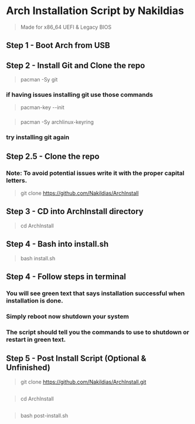# Arch Installation Script by Nakildias
> Made for x86_64 UEFI & Legacy BIOS
##  Step 1 - Boot Arch from USB
##  Step 2 - Install Git and Clone the repo
> pacman -Sy git
### if having issues installing git use those commands
> pacman-key --init
###
> pacman -Sy archlinux-keyring
###
### try installing git again
##
## Step 2.5 - Clone the repo
### Note: To avoid potential issues write it with the proper capital letters.
> git clone https://github.com/Nakildias/ArchInstall
##  Step 3 - CD into ArchInstall directory
> cd ArchInstall
##  Step 4 - Bash into install.sh
>bash install.sh
##  Step 4 - Follow steps in terminal
### You will see green text that says installation successful when installation is done.
### Simply reboot now shutdown your system
### The script should tell you the commands to use to shutdown or restart in green text.
##  Step 5 - Post Install Script (Optional & Unfinished)
> git clone https://github.com/Nakildias/ArchInstall.git
##
> cd ArchInstall
##
> bash post-install.sh
